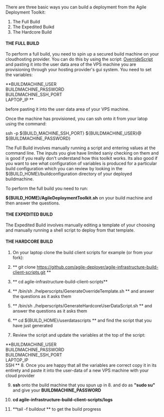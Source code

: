 There are three basic ways you can build a deployment from the Agile Deployment Toolkit:

1. The Full Build
2. The Expedited Buikd
3. The Hardcore Build

#### THE FULL BUILD

To perform a full build, you need to spin up a secured build machine on your cloudhosting provider. You can do this by using the script: [OverrideScript](https://github.com/agile-deployer/agile-infrastructure-build-client-scripts/blob/master/templatedconfigurations/templateoverrides/OverrideScript.sh) and pasting it into the user data area of the VPS machine you are provisioning through your hosting provider's gui system. You need to set the variables:

**BUILDMACHINE_USER   
BUILDMACHINE_PASSWORD  
BUILDMACHINE_SSH_PORT  
LAPTOP_IP  **

before pasting it into the user data area of your VPS machine.

Once the machine has provisioned, you can ssh onto it from your latop using the command:

ssh -p ${BUILD_MACHINE_SSH_PORT} ${BUILDMACHINE_USER}@<build-machine-ip>
<enter> ${BUILDMACHINE_PASSWORD}
  
The Full Build involves manually running a script and entering values at the command line. The inputs you give have limited saniy checking on them and is good if you really don't understand how this toolkit works.  Its also good if you want to see what configuration of variables is produced for a particular build configuration which you can review by looking in the ${BUILD_HOME}/buildconfiguration directory of your deployed buildmachine.

To perform the full build you need to run:
  
  **${BUILD_HOME}/AgileDeploymentToolkit.sh** on your build machine and then answer the questions.
  
#### THE EXPEDITED BUILD
 
  
The Expedited Build involves manually editing a template of your choosing and manually running a shell script to deploy from that template.

#### THE HARDCORE BUILD
  
  1. On your laptop clone the build client scripts for example (or from your fork):
  
  2. ** git clone https://github.com/agile-deployer/agile-infrastructure-build-client-scripts.git **
  
  3. ** cd agile-infrastructure-build-client-scripts**
  
  4. ** /bin/sh ./helperscripts/GenerateOverrideTemplate.sh ** and answer the questions as it asks them 
  
  5. ** /bin/sh ./helperscripts/GenerateHardcoreUserDataScript.sh ** and answer the questions as it asks them
  
  6. ** cd ${BUILD_HOME}/userdatascripts ** and find the script that you have just generated
  
  7. Review the script and update the variables at the top of the script:
  
  **BUILDMACHINE_USER  
BUILDMACHINE_PASSWORD  
BUILDMACHINE_SSH_PORT  
LAPTOP_IP  
SSH  **
  8. Once you are happy that all the variables are correct copy it in its entirety and paste it into the user-data of a new VPS machine with your cloud provider
  
  9. **ssh** onto the build machine that you spun up in 8. and do as **"sudo su"** and give your **BUILDMACHINE_PASSWORD**
  
  10. **cd agile-infrastructure-build-client-scripts/logs**
  
  11. **tail -f build*out* ** to get the build progress
